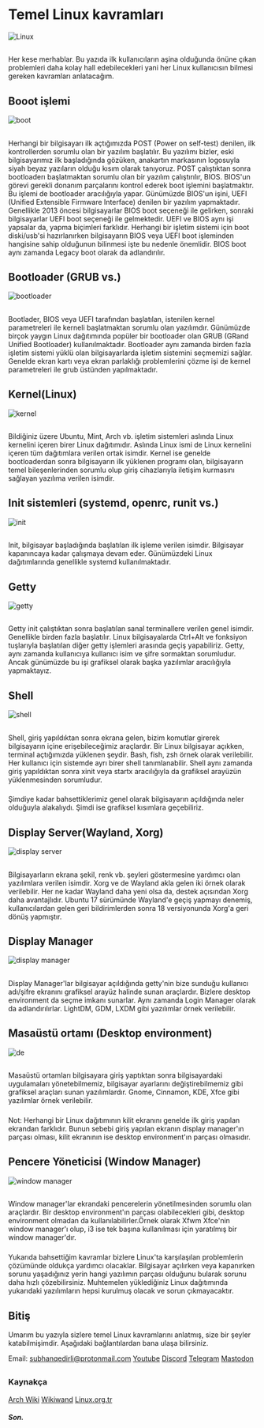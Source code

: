 # Temel Linux kavramları
![Linux](https://i.imgur.com/gaLZ7nO.png)
## 
Her kese merhablar. Bu yazıda ilk kullanıcıların aşina olduğunda önüne çıkan problemleri daha kolay hall edebilecekleri yani her Linux kullanıcısın bilmesi gereken kavramları anlatacağım.
## Booot işlemi
![boot](https://i.imgur.com/KGE3qy2.png)
## 
Herhangi bir bilgisayarı ilk açtığımızda POST (Power on self-test) denilen, ilk kontrollerden sorumlu olan bir yazılım başlatılır. Bu yazılımı bizler, eski bilgisayarımız ilk başladığında gözüken, anakartın markasının logosuyla siyah beyaz yazıların olduğu kısım olarak tanıyoruz. POST çalıştıktan sonra bootloaderı başlatmaktan sorumlu olan bir yazılım çalıştırılır, BIOS. BIOS'un görevi gerekli donanım parçalarını kontrol ederek boot işlemini başlatmaktır. Bu işlemi de bootloader aracılığıyla yapar. Günümüzde BIOS'un işini, UEFI (Unified Extensible Firmware Interface) denilen bir yazılım yapmaktadır. Genellikle 2013 öncesi bilgisayarlar BIOS boot seçeneği ile gelirken, sonraki bilgisayarlar UEFI boot seçeneği ile gelmektedir. UEFI ve BIOS aynı işi yapsalar da, yapma biçimleri farklıdır. Herhangi bir işletim sistemi için boot diski/usb'si hazırlanırken bilgisayarın BIOS veya UEFI boot işleminden hangisine sahip olduğunun bilinmesi işte bu nedenle önemlidir. BIOS boot aynı zamanda Legacy boot olarak da adlandırılır.
## Bootloader (GRUB vs.)
![bootloader](https://i.imgur.com/m0UBuLC.png)
##  
Bootlader, BIOS veya UEFI tarafından başlatılan, istenilen kernel parametreleri ile kerneli başlatmaktan sorumlu olan yazılımdır. Günümüzde birçok yaygın Linux dağıtımında popüler bir bootloader olan GRUB (GRand Unified Bootloader) kullanılmaktadır. Bootloader aynı zamanda birden fazla işletim sistemi yüklü olan bilgisayarlarda işletim sistemini seçmemizi sağlar. Genelde ekran kartı veya ekran parlaklığı problemlerini çözme işi de kernel parametreleri ile grub üstünden yapılmaktadır.

## Kernel(Linux)
![kernel](https://i.imgur.com/a2nBihB.png)
##  
Bildiğiniz üzere Ubuntu, Mint, Arch vb. işletim sistemleri aslında Linux kernelini içeren birer Linux dağıtımıdır. Aslında Linux ismi de Linux kernelini içeren tüm dağıtımlara verilen ortak isimdir. Kernel ise genelde bootloaderdan sonra bilgisayarın ilk yüklenen programı olan, bilgisayarın temel bileşenlerinden sorumlu olup giriş cihazlarıyla iletişim kurmasını sağlayan yazılıma verilen isimdir.
## Init sistemleri (systemd, openrc, runit vs.)
![init](https://i.imgur.com/4GVsLVs.jpg)
##  
Init, bilgisayar başladığında başlatılan ilk işleme verilen isimdir. Bilgisayar kapanıncaya kadar çalışmaya devam eder. Günümüzdeki Linux dağıtımlarında genellikle systemd kullanılmaktadır.
## Getty
![getty](https://i.imgur.com/jYwzQE6.png)
##  
Getty init çalıştıktan sonra başlatılan sanal terminallere verilen genel isimdir. Genellikle birden fazla başlatılır. Linux bilgisayalarda Ctrl+Alt ve fonksiyon tuşlarıyla başlatılan diğer getty işlemleri arasında geçiş yapabiliriz. Getty, aynı zamanda kullanıcıya kullanıcı isim ve şifre sormaktan sorumludur. Ancak günümüzde bu işi grafiksel olarak başka yazılımlar aracılığıyla yapmaktayız.
## Shell
![shell](https://i.imgur.com/IQbKLhT.png)
##   
Shell, giriş yapıldıktan sonra ekrana gelen, bizim komutlar girerek bilgisayarın içine erişebileceğimiz araçlardır. Bir Linux bilgisayar açıkken, terminal açtığımızda yüklenen şeydir. Bash, fish, zsh örnek olarak verilebilir. Her kullanıcı için sistemde ayrı birer shell tanımlanabilir. Shell aynı zamanda giriş yapıldıktan sonra xinit veya startx aracılığıyla da grafiksel arayüzün yüklenmesinden sorumludur.
###     
Şimdiye kadar bahsettiklerimiz genel olarak bilgisayarın açıldığında neler olduğuyla alakalıydı. Şimdi ise grafiksel kısımlara geçebiliriz.
## Display Server(Wayland, Xorg)
![display server](https://i.imgur.com/RliNBDL.png)
##   
Bilgisayarların ekrana şekil, renk vb. şeyleri göstermesine yardımcı olan yazılımlara verilen isimdir. Xorg ve de Wayland akla gelen iki örnek olarak verilebilir. Her ne kadar Wayland daha yeni olsa da, destek açısından Xorg daha avantajlıdır. Ubuntu 17 sürümünde Wayland'e geçiş yapmayı denemiş, kullanıcılardan gelen geri bildirimlerden sonra 18 versiyonunda Xorg'a geri dönüş yapmıştır.
## Display Manager
![display manager](https://i.imgur.com/LLngss9.png)
##  
Display Manager'lar bilgisayar açıldığında getty'nin bize sunduğu kullanıcı adı/şifre ekranını grafiksel arayüz halinde sunan araçlardır. Bizlere desktop environment da seçme imkanı sunarlar. Aynı zamanda Login Manager olarak da adlandırılırlar. LightDM, GDM, LXDM gibi yazılımlar örnek verilebilir.
## Masaüstü ortamı (Desktop environment)
![de](https://i.imgur.com/YPXJ9XS.png)
##   
Masaüstü ortamları bilgisayara giriş yaptıktan sonra bilgisayardaki uygulamaları yönetebilmemiz, bilgisayar ayarlarını değiştirebilmemiz gibi grafiksel araçları sunan yazılımlardır. Gnome, Cinnamon, KDE, Xfce gibi yazılımlar örnek verilebilir.
###  
Not: Herhangi bir Linux dağıtımının kilit ekranını genelde ilk giriş yapılan ekrandan farklıdır. Bunun sebebi giriş yapılan ekranın display manager'ın parçası olması, kilit ekranının ise desktop environment'ın parçası olmasıdır.
## Pencere Yöneticisi (Window Manager)
![window manager](https://i.imgur.com/ZkJuMbO.png)
##   
Window manager'lar ekrandaki pencerelerin yönetilmesinden sorumlu olan araçlardır. Bir desktop environment'ın parçası olabilecekleri gibi, desktop environment olmadan da kullanılabilirler.Örnek olarak Xfwm Xfce'nin window manager'ı olup, i3 ise tek başına kullanılması için yaratılmış bir window manager'dır.
###  
Yukarıda bahsettiğim kavramlar bizlere Linux'ta karşılaşılan problemlerin çözümünde oldukça yardımcı olacaklar. Bilgisayar açılırken veya kapanırken sorunu yaşadığınız yerin hangi yazılımın parçası olduğunu bularak sorunu daha hızlı çözebilirsiniz. Muhtemelen yüklediğiniz Linux dağıtımında yukarıdaki yazılımların hepsi kurulmuş olacak ve sorun çıkmayacaktır.
##   
## Bitiş
Umarım bu yazıyla sizlere temel Linux kavramlarını anlatmış, size bir şeyler katabilmişimdir. Aşağıdaki bağlantılardan bana ulaşa bilirsiniz.

Email: subhanqedirli@protonmail.com                 [Youtube](https://www.youtube.com/channel/UCCyrdKjOWMQFu4MpAuD9ajg) [Discord](https://discord.gg/jwR4sAYQ5n)  [Telegram](https://t.me/LinuxisnotUNIXchannel) [Mastodon](https://mastodon.social/web/accounts/106607411263382617)  
##   
### Kaynakça
[Arch Wiki](http://wiki.archlinux.org/index.php/Arch_boot_process)
[Wikiwand](http://www.wikiwand.com/en/Linux)
[Linux.org.tr](https://e-bergi.com/y/linux-problem-1/)


##### Son.